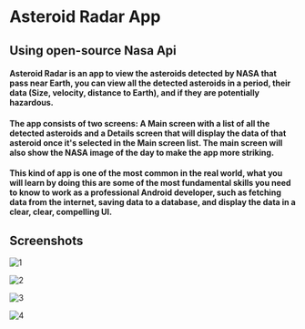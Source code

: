 # Asteroid Radar App 
## Using open-source Nasa Api

#### Asteroid Radar is an app to view the asteroids detected by NASA that pass near Earth, you can view all the detected asteroids in a period, their data (Size, velocity, distance to Earth), and if they are potentially hazardous.

#### The app consists of two screens: A Main screen with a list of all the detected asteroids and a Details screen that will display the data of that asteroid once it's selected in the Main screen list. The main screen will also show the NASA image of the day to make the app more striking.

#### This kind of app is one of the most common in the real world, what you will learn by doing this are some of the most fundamental skills you need to know to work as a professional Android developer, such as fetching data from the internet, saving data to a database, and display the data in a clear, clear, compelling UI.

## Screenshots

![1](https://github.com/AbanoubGamalll/Asteroid-Radar-App/assets/63438088/efb75d28-f4a3-4991-8377-b88120549b76)

![2](https://github.com/AbanoubGamalll/Asteroid-Radar-App/assets/63438088/beed1c8b-30d8-448c-836f-e4c713425c13)

![3](https://github.com/AbanoubGamalll/Asteroid-Radar-App/assets/63438088/3a1d510d-843c-487f-8280-2a7898b18d78)

![4](https://github.com/AbanoubGamalll/Asteroid-Radar-App/assets/63438088/5ae19997-79fd-4901-9202-7e125a6b480d)

